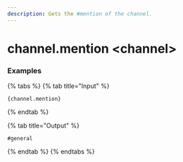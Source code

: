 ```yaml
---
description: Gets the #mention of the channel.
---
```


# channel.mention \<channel\>

### Examples

{% tabs %}
{% tab title="Input" %}

```text
{channel.mention}
```

{% endtab %}

{% tab title="Output" %}

```text
#general
```

{% endtab %}
{% endtabs %}
